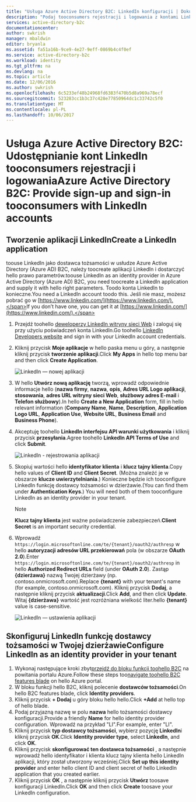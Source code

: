 ```yaml
---
title: "Usługa Azure Active Directory B2C: LinkedIn konfiguracji | Dokumentacja firmy Microsoft"
description: "Podaj tooconsumers rejestracji i logowania z kontami LinkedIn w aplikacjach, które są zabezpieczone przez usługi Azure Active Directory B2C"
services: active-directory-b2c
documentationcenter: 
author: swkrish
manager: mbaldwin
editor: bryanla
ms.assetid: fa51a16b-9ce9-4e27-9eff-0869b4c4f0ef
ms.service: active-directory-b2c
ms.workload: identity
ms.tgt_pltfrm: na
ms.devlang: na
ms.topic: article
ms.date: 12/06/2016
ms.author: swkrish
ms.openlocfilehash: 6c5233ef48b24968fd6383f470b5d8a969a78ecf
ms.sourcegitcommit: 523283cc1b3c37c428e77850964dc1c33742c5f0
ms.translationtype: MT
ms.contentlocale: pl-PL
ms.lasthandoff: 10/06/2017
---
```

# <a name="azure-active-directory-b2c-provide-sign-up-and-sign-in-tooconsumers-with-linkedin-accounts"></a><span data-ttu-id="80bc5-103">Usługa Azure Active Directory B2C: Udostępnianie kont LinkedIn tooconsumers rejestracji i logowania</span><span class="sxs-lookup"><span data-stu-id="80bc5-103">Azure Active Directory B2C: Provide sign-up and sign-in tooconsumers with LinkedIn accounts</span></span>
## <a name="create-a-linkedin-application"></a><span data-ttu-id="80bc5-104">Tworzenie aplikacji LinkedIn</span><span class="sxs-lookup"><span data-stu-id="80bc5-104">Create a LinkedIn application</span></span>
<span data-ttu-id="80bc5-105">toouse LinkedIn jako dostawca tożsamości w usłudze Azure Active Directory (Azure AD) B2C, należy toocreate aplikacji LinkedIn i dostarczyć hello prawo parametrów.</span><span class="sxs-lookup"><span data-stu-id="80bc5-105">toouse LinkedIn as an identity provider in Azure Active Directory (Azure AD) B2C, you need toocreate a LinkedIn application and supply it with hello right parameters.</span></span> <span data-ttu-id="80bc5-106">Toodo konta LinkedIn to konieczne.</span><span class="sxs-lookup"><span data-stu-id="80bc5-106">You need a LinkedIn account toodo this.</span></span> <span data-ttu-id="80bc5-107">Jeśli nie masz, możesz pobrać go w [https://www.linkedin.com/](https://www.linkedin.com/).</span><span class="sxs-lookup"><span data-stu-id="80bc5-107">If you don’t have one, you can get it at [https://www.linkedin.com/](https://www.linkedin.com/).</span></span>

1. <span data-ttu-id="80bc5-108">Przejdź toohello [deweloperzy LinkedIn witryny sieci Web](https://www.developer.linkedin.com/) i zaloguj się przy użyciu poświadczeń konta LinkedIn.</span><span class="sxs-lookup"><span data-stu-id="80bc5-108">Go toohello [LinkedIn Developers website](https://www.developer.linkedin.com/) and sign in with your LinkedIn account credentials.</span></span>
2. <span data-ttu-id="80bc5-109">Kliknij przycisk **Moje aplikacje** w hello paska menu u góry, a następnie kliknij przycisk **tworzenie aplikacji**.</span><span class="sxs-lookup"><span data-stu-id="80bc5-109">Click **My Apps** in hello top menu bar and then click **Create Application**.</span></span>
   
    ![LinkedIn — nowej aplikacji](./media/active-directory-b2c-setup-li-app/linkedin-new-app.png)
3. <span data-ttu-id="80bc5-111">W hello **Utwórz nową aplikację** tworzą, wprowadź odpowiednie informacje hello (**nazwa firmy**, **nazwa**, **opis**, **Adres URL Logo aplikacji**, **stosowania**, **adres URL witryny sieci Web**, **służbowy adres E-mail** i **Telefon służbowy**).</span><span class="sxs-lookup"><span data-stu-id="80bc5-111">In hello **Create a New Application** form, fill in hello relevant information (**Company Name**, **Name**, **Description**, **Application Logo URL**, **Application Use**, **Website URL**, **Business Email** and **Business Phone**).</span></span>
4. <span data-ttu-id="80bc5-112">Akceptuję toohello **LinkedIn interfejsu API warunki użytkowania** i kliknij przycisk **przesyłania**.</span><span class="sxs-lookup"><span data-stu-id="80bc5-112">Agree toohello **LinkedIn API Terms of Use** and click **Submit**.</span></span>
   
    ![LinkedIn - rejestrowania aplikacji](./media/active-directory-b2c-setup-li-app/linkedin-register-app.png)
5. <span data-ttu-id="80bc5-114">Skopiuj wartości hello **identyfikator klienta** i **klucz tajny klienta**.</span><span class="sxs-lookup"><span data-stu-id="80bc5-114">Copy hello values of **Client ID** and **Client Secret**.</span></span> <span data-ttu-id="80bc5-115">(Można znaleźć je w obszarze **klucze uwierzytelniania**.) Konieczne będzie ich tooconfigure LinkedIn funkcję dostawcy tożsamości w dzierżawie.</span><span class="sxs-lookup"><span data-stu-id="80bc5-115">(You can find them under **Authentication Keys**.) You will need both of them tooconfigure LinkedIn as an identity provider in your tenant.</span></span>
   
   > [!NOTE]
   > <span data-ttu-id="80bc5-116">**Klucz tajny klienta** jest ważne poświadczenie zabezpieczeń.</span><span class="sxs-lookup"><span data-stu-id="80bc5-116">**Client Secret** is an important security credential.</span></span>
   > 
   > 
6. <span data-ttu-id="80bc5-117">Wprowadź `https://login.microsoftonline.com/te/{tenant}/oauth2/authresp` w hello **autoryzacji adresów URL przekierowań** pola (w obszarze **OAuth 2.0**).</span><span class="sxs-lookup"><span data-stu-id="80bc5-117">Enter `https://login.microsoftonline.com/te/{tenant}/oauth2/authresp` in hello **Authorized Redirect URLs** field (under **OAuth 2.0**).</span></span> <span data-ttu-id="80bc5-118">Zastąp **{dzierżawa}** nazwą Twojej dzierżawy (np. contoso.onmicrosoft.com).</span><span class="sxs-lookup"><span data-stu-id="80bc5-118">Replace **{tenant}** with your tenant's name (for example, contoso.onmicrosoft.com).</span></span> <span data-ttu-id="80bc5-119">Kliknij przycisk **Dodaj**, a następnie kliknij przycisk **aktualizacji**.</span><span class="sxs-lookup"><span data-stu-id="80bc5-119">Click **Add**, and then click **Update**.</span></span> <span data-ttu-id="80bc5-120">Witaj **{dzierżawa}** wartość jest rozróżniana wielkość liter.</span><span class="sxs-lookup"><span data-stu-id="80bc5-120">hello **{tenant}** value is case-sensitive.</span></span>
   
    ![LinkedIn — ustawienia aplikacji](./media/active-directory-b2c-setup-li-app/linkedin-setup.png)

## <a name="configure-linkedin-as-an-identity-provider-in-your-tenant"></a><span data-ttu-id="80bc5-122">Skonfiguruj LinkedIn funkcję dostawcy tożsamości w Twojej dzierżawie</span><span class="sxs-lookup"><span data-stu-id="80bc5-122">Configure LinkedIn as an identity provider in your tenant</span></span>
1. <span data-ttu-id="80bc5-123">Wykonaj następujące kroki zbyt[przejdź do bloku funkcji toohello B2C](active-directory-b2c-app-registration.md#navigate-to-b2c-settings) na powitania portalu Azure.</span><span class="sxs-lookup"><span data-stu-id="80bc5-123">Follow these steps too[navigate toohello B2C features blade](active-directory-b2c-app-registration.md#navigate-to-b2c-settings) on hello Azure portal.</span></span>
2. <span data-ttu-id="80bc5-124">W bloku funkcji hello B2C, kliknij polecenie **dostawców tożsamości**.</span><span class="sxs-lookup"><span data-stu-id="80bc5-124">On hello B2C features blade, click **Identity providers**.</span></span>
3. <span data-ttu-id="80bc5-125">Kliknij przycisk **+ Dodaj** u góry bloku hello hello.</span><span class="sxs-lookup"><span data-stu-id="80bc5-125">Click **+Add** at hello top of hello blade.</span></span>
4. <span data-ttu-id="80bc5-126">Podaj przyjazną nazwę w polu **nazwa** hello tożsamości dostawcy konfiguracji.</span><span class="sxs-lookup"><span data-stu-id="80bc5-126">Provide a friendly **Name** for hello identity provider configuration.</span></span> <span data-ttu-id="80bc5-127">Wprowadź na przykład "LI".</span><span class="sxs-lookup"><span data-stu-id="80bc5-127">For example, enter "LI".</span></span>
5. <span data-ttu-id="80bc5-128">Kliknij przycisk **typ dostawcy tożsamości**, wybierz pozycję **LinkedIn**i kliknij przycisk **OK**.</span><span class="sxs-lookup"><span data-stu-id="80bc5-128">Click **Identity provider type**, select **LinkedIn**, and click **OK**.</span></span>
6. <span data-ttu-id="80bc5-129">Kliknij przycisk **skonfigurować ten dostawca tożsamości** , a następnie wprowadź hello identyfikator i klienta klucz tajny klienta hello LinkedIn aplikacji, który został utworzony wcześniej.</span><span class="sxs-lookup"><span data-stu-id="80bc5-129">Click **Set up this identity provider** and enter hello client ID and client secret of hello LinkedIn application that you created earlier.</span></span>
7. <span data-ttu-id="80bc5-130">Kliknij przycisk **OK** , a następnie kliknij przycisk **Utwórz** toosave konfiguracji LinkedIn.</span><span class="sxs-lookup"><span data-stu-id="80bc5-130">Click **OK** and then click **Create** toosave your LinkedIn configuration.</span></span>

